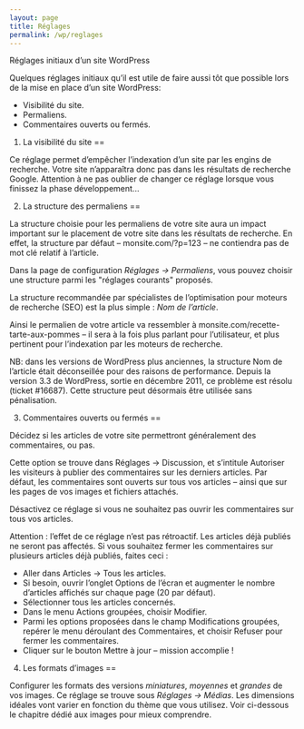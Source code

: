 ```yaml
---
layout: page
title: Réglages
permalink: /wp/reglages
---
```


Réglages initiaux d’un site WordPress

Quelques réglages initiaux qu’il est utile de faire aussi tôt que possible lors de la mise en place d’un site WordPress:

- Visibilité du site.
- Permaliens.
- Commentaires ouverts ou fermés.

1. La visibilité du site
==

Ce réglage permet d’empêcher l’indexation d’un site par les engins de recherche. Votre site n’apparaîtra donc pas dans les résultats de recherche Google. Attention à ne pas oublier de changer ce réglage lorsque vous finissez la phase développement...

2. La structure des permaliens
==

La structure choisie pour les permaliens de votre site aura un impact important sur le placement de votre site dans les résultats de recherche. En effet, la structure par défaut – monsite.com/?p=123 – ne contiendra pas de mot clé relatif à l’article.  

Dans la page de configuration *Réglages → Permaliens*, vous pouvez choisir une structure parmi les "réglages courants" proposés. 

La structure recommandée par spécialistes de l’optimisation pour moteurs de recherche (SEO) est la plus simple : *Nom de l’article*. 

Ainsi le permalien de votre article va ressembler à monsite.com/recette-tarte-aux-pommes – il sera à la fois plus parlant pour l’utilisateur, et plus pertinent pour l’indexation par les moteurs de recherche.

NB: dans les versions de WordPress plus anciennes, la structure Nom de l’article était déconseillée pour des raisons de performance. Depuis la version 3.3 de WordPress, sortie en décembre 2011, ce problème est résolu (ticket #16687). Cette structure peut désormais être utilisée sans pénalisation.

3. Commentaires ouverts ou fermés
==

Décidez si les articles de votre site permettront généralement des commentaires, ou pas.

Cette option se trouve dans Réglages → Discussion, et s’intitule Autoriser les visiteurs à publier des commentaires sur les derniers articles. Par défaut, les commentaires sont ouverts sur tous vos articles – ainsi que sur les pages de vos images et fichiers attachés.

Désactivez ce réglage si vous ne souhaitez pas ouvrir les commentaires sur tous vos articles. 

Attention : l’effet de ce réglage n’est pas rétroactif. Les articles déjà publiés ne seront pas affectés. Si vous souhaitez fermer les commentaires sur plusieurs articles déjà publiés, faites ceci :

* Aller dans Articles → Tous les articles.
* Si besoin, ouvrir l’onglet Options de l’écran et augmenter le nombre d’articles affichés sur chaque page (20 par défaut).
* Sélectionner tous les articles concernés.
* Dans le menu Actions groupées, choisir Modifier. 
* Parmi les options proposées dans le champ Modifications groupées, repérer le menu déroulant des Commentaires, et choisir Refuser pour fermer les commentaires.
* Cliquer sur le bouton Mettre à jour – mission accomplie !

4. Les formats d’images
==

Configurer les formats des versions *miniatures*, *moyennes* et *grandes* de vos images. Ce réglage se trouve sous *Réglages → Médias*. Les dimensions idéales vont varier en fonction du thème que vous utilisez. Voir ci-dessous le chapitre dédié aux images pour mieux comprendre.
